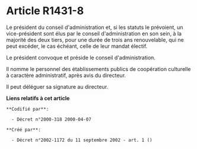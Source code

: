 # Article R1431-8

Le président du conseil d'administration et, si les statuts le prévoient, un vice-président sont élus par le conseil
d'administration en son sein, à la majorité des deux tiers, pour une durée de trois ans renouvelable, qui ne peut excéder, le
cas échéant, celle de leur mandat électif.

Le président convoque et préside le conseil d'administration.

Il nomme le personnel des établissements publics de coopération culturelle à caractère administratif, après avis du
directeur.

Il peut déléguer sa signature au directeur.

**Liens relatifs à cet article**

	**Codifié par**:

	  - Décret n°2000-318 2000-04-07

	**Créé par**:

	  - Décret n°2002-1172 du 11 septembre 2002 - art. 1 ()
